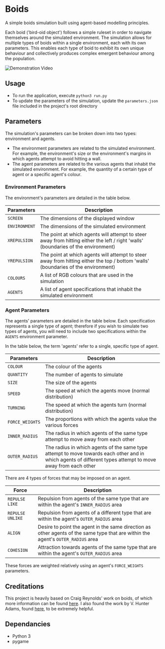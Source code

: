 # Boids

A simple boids simulation built using agent-based modelling principles.

Each boid ('bird-oid object') follows a simple ruleset in order to navigate themselves around the simulated environment. The simulation allows for multiple types of boids within a single environment, each with its own parameters. This enables each type of boid to exhibit its own unique behaviour and collectively produces complex emergent behaviour among the population.

![Demonstration Video](boids.gif)

## Usage

- To run the application, execute `python3 run.py`
- To update the parameters of the simulation, update the `parameters.json` file included in the project's root directory

## Parameters

The simulation's parameters can be broken down into two types: environment and agents.

- The environment parameters are related to the simulated environment. For example, the environment's size or the environment's margins in which agents attempt to avoid hitting a wall.
- The agent parameters are related to the various agents that inhabit the simulated environment. For example, the quantity of a certain type of agent or a specific agent's colour.

### Environment Parameters

The environment's parameters are detailed in the table below.

| **Parameters** | **Description** |
| ---------- | ----------- |
| `SCREEN` | The dimensions of the displayed window |
| `ENVIRONMENT` | The dimensions of the simulated environment |
| `XREPULSION` | The point at which agents will attempt to steer away from hitting either the left / right 'walls' (boundaries of the environment) |
| `YREPULSION` | The point at which agents will attempt to steer away from hitting either the top / bottom 'walls' (boundaries of the environment) |
| `COLOURS` | A list of RGB colours that are used in the simulation |
| `AGENTS` | A list of agent specifications that inhabit the simulated environment |

### Agent Parameters

The agents' parameters are detailed in the table below. Each specification represents a single type of agent; therefore if you wish to simulate two types of agents, you will need to include two specifications within the `AGENTS` environment parameter.

In the table below, the term 'agents' refer to a single, specific type of agent.

| **Parameters** | **Description** |
| ---------- | ----------- |
| `COLOUR` | The colour of the agents |
| `QUANTITY` | The number of agents to simulate |
| `SIZE` | The size of the agents |
| `SPEED` | The speed at which the agents move (normal distribution) |
| `TURNING` | The speed at which the agents turn (normal distribution) |
| `FORCE_WEIGHTS` | The proportions with which the agents value the various forces |
| `INNER_RADIUS` | The radius in which agents of the same type attempt to move away from each other |
| `OUTER_RADIUS` | The radius in which agents of the same type attempt to move towards each other and in which agents of different types attempt to move away from each other |

There are 4 types of forces that may be imposed on an agent.

| **Force** | **Description** |
| --------- | --------------- |
| `REPULSE LIKE` | Repulsion from agents of the same type that are within the agent's `INNER_RADIUS` area |
| `REPULSE UNLIKE` | Repulsion from agents of a different type that are within the agent's `OUTER_RADIUS` area |
| `ALIGN` | Desire to point the agent in the same direction as other agents of the same type that are within the agent's `OUTER_RADIUS` area |
| `COHESION` | Attraction towards agents of the same type that are within the agent's `OUTER_RADIUS` area |

These forces are weighted relatively using an agent's `FORCE_WEIGHTS` parameters.

## Creditations

This project is heavily based on Craig Reynolds' work on boids, of which more information can be found [here](<https://www.red3d.com/cwr/boids/>). I also found the work by V. Hunter Adams, found [here](<https://vanhunteradams.com/Pico/Animal_Movement/Boids-algorithm.html>), to be extremely helpful.

## Dependancies

- Python 3
- pygame
